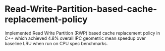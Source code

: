 # Read-Write-Partition-based-cache-replacement-policy
Implemented Read Write Partition (RWP) based cache replacement policy in C++ which achieved 4.8% overall IPC geometric mean speedup over baseline LRU when run on CPU spec benchmarks.

